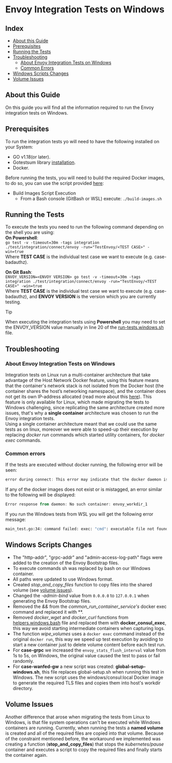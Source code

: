 # Envoy Integration Tests on Windows

## Index

- [About this Guide](#about-this-guide)
- [Prerequisites](#prerequisites)
- [Running the Tests](#running-the-tests)
- [Troubleshooting](#troubleshooting)
  - [About Envoy Integration Tests on Windows](#about-envoy-integration-tests-on-windows)
  - [Common Errors](#common-errors)
- [Windows Scripts Changes](#windows-scripts-changes)
- [Volume Issues](#volume-issues)  

## About this Guide

On this guide you will find all the information required to run the Envoy integration tests on Windows.

## Prerequisites

To run the integration tests yo will need to have the following installed on your System:

- GO v1.18(or later).
- Gotestsum library [installation](https://pkg.go.dev/gotest.tools/gotestsum).
- Docker.

Before running the tests, you will need to build the required Docker images, to do so, you can use the script provided [here](../../../../build-support-windows/build-images.sh):

- Build Images Script Execution
  - From a Bash console (GitBash or WSL) execute: `./build-images.sh`

## Running the Tests

To execute the tests you need to run the following command depending on the shell you are using:  
**On Powershell**:  
`go test -v -timeout=30m -tags integration ./test/integration/connect/envoy -run="TestEnvoy/<TEST CASE>" -win=true`  
Where **TEST CASE** is the individual test case we want to execute (e.g. case-badauthz).  

**On Git Bash**:  
`ENVOY_VERSION=<ENVOY VERSION> go test -v -timeout=30m -tags integration ./test/integration/connect/envoy -run="TestEnvoy/<TEST CASE>" -win=true`  
Where **TEST CASE** is the individual test case we want to execute (e.g. case-badauthz), and **ENVOY VERSION** is the version which you are currently testing.

> [!TIP]
> When executing the integration tests using **Powershell** you may need to set the ENVOY_VERSION value manually in line 20 of the [run-tests.windows.sh](run-tests.windows.sh) file.

## Troubleshooting

### About Envoy Integration Tests on Windows

Integration tests on Linux run a multi-container architecture that take advantage of the Host Network Docker feature, using this feature means that the container's network stack is not isolated from the Docker host (the container shares the host’s networking namespace), and the container does not get its own IP-address allocated (read more about this [here](https://docs.docker.com/network/host/)). This feature is only available for Linux, which made migrating the tests to Windows challenging, since replicating the same architecture created more issues, that's why a **single container** architecture was chosen to run the Envoy integration tests.  
Using a single container architecture meant that we could use the same tests as on linux, moreover we were able to speed-up their execution by replacing *docker run* commands which started utility containers, for *docker exec* commands.

### Common errors

If the tests are executed without docker running, the following error will be seen:

```powershell
error during connect: This error may indicate that the docker daemon is not running.: Post "http://%2F%2F.%2Fpipe%2Fdocker_engine/v1.24/build?buildargs=%7B%7D&cachefrom=%5B%5D&cgroupparent=&cpuperiod=0&cpuquota=0&cpusetcpus=&cpusetmems=&cpushares=0&dockerfile=Dockerfile-bats-windows&labels=%7B%7D&memory=0&memswap=0&networkmode=default&rm=1&shmsize=0&t=bats-verify&target=&ulimits=null&version=1": open //./pipe/docker_engine: The system cannot find the file specified.
```

If any of the docker images does not exist or is mistagged, an error similar to the following will be displayed:

```powershell
Error response from daemon: No such container: envoy_workdir_1
```

If you run the Windows tests from WSL you will get the following error message:

```bash
main_test.go:34: command failed: exec: "cmd": executable file not found in $PATH
```

## Windows Scripts Changes

- The  "http-addr", "grpc-addr" and "admin-access-log-path" flags were added to the creation of the Envoy Bootstrap files.
- To execute commands sh was replaced by bash on our Windows container.
- All paths were updated to use Windows format.
- Created *stop_and_copy_files* function to copy files into the shared volume (see [volume issues](#volume-issues)).
- Changed the *-admin-bind* value from `0.0.0.0` to `127.0.0.1` when generating the Envoy Bootstrap files.
- Removed the *&&* from the *common_run_container_service's* docker exec command and replaced it with *\*.
- Removed *docker_wget* and *docker_curl* functions from [helpers.windows.bash](helpers.windows.bash) file and replaced them with **docker_consul_exec**, this way we avoid starting intermediate containers when capturing logs.
- The function *wipe_volumes* uses a `docker exec` command instead of the original `docker run`, this way we speed up test execution by avoiding to start a new container just to delete volume content before each test run.
- For **case-grpc** we increased the `envoy_stats_flush_interval` value from 1s to 5s, on Windows, the original value caused the test to pass or fail randomly.
- For **case-wanfed-gw** a new script was created: **global-setup-windows.sh**, this file replaces global-setup.sh when running this test in Windows. The new script uses the windows/consul:local Docker image to generate the required TLS files and copies them into host's workdir directory.

## Volume Issues

Another difference that arose when migrating the tests from Linux to Windows, is that file system operations can't be executed while Windows containers are running. Currently, when running the tests a **named volume** is created and all of the required files are copied into that volume. Because of the constraint mentioned before, the workaround we implemented was creating a function (**stop_and_copy_files**) that stops the *kubernetes/pause* container and executes a script to copy the required files and finally starts the container again.
